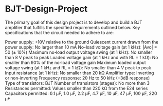 # BJT-Design-Project
The primary goal of this design project is to develop and build a BJT amplifier that fulfills the specified requirements outlined below. Key specifications that the circuit needed to adhere to are:


Power supply: +10V relative to the ground
Quiescent current drawn from the power supply: No larger than 10 mA
No-load voltage gain (at 1 kHz): |Avo| = 50 (± 10%)
Maximum no-load output voltage swing (at 1 kHz): No smaller than 8 V peak to peak
Loaded voltage gain (at 1 kHz and with RL = 1 kΩ): No smaller than 90% of the no-load voltage gain
Maximum loaded output voltage swing (at 1 kHz and RL = 1 kΩ): No smaller than 4 V peak to peak
Input resistance (at 1 kHz): No smaller than 20 kΩ
Amplifier type: Inverting or non-inverting
Frequency response: 20 Hz to 50 kHz (−3dB response)
Type of transistors: BJT
Number of transistors (stages): No more than 3
Resistances permitted: Values smaller than 220 kΩ from the E24 series
Capacitors permitted: 0.1 μF, 1.0 μF, 2.2 μF, 4.7 μF, 10 μF, 47 μF, 100 μF, 220 μF

